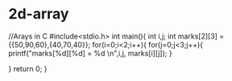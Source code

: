 # 2d-array
//Arays in C
#include<stdio.h>
int main(){
     int i,j;
    int marks[2][3] = {{50,90,60},{40,70,40}};
    for(i=0;i<2;i++){
      for(j=0;j<3;j++){
        printf("marks[%d][%d] = %d \n",i,j, marks[i][j]);
       }
    
           
  }
    return 0;
}
